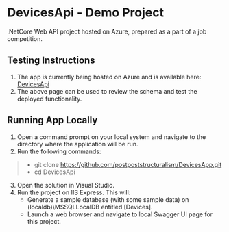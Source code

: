 # DevicesApi - Demo Project

.NetCore Web API project hosted on Azure, prepared as a part of a job competition.

## Testing Instructions
1. The app is currently being hosted on Azure and is available here: [DevicesApi](https://devicesapi20210927055518.azurewebsites.net/swagger/index.html)
2. The above page can be used to review the schema and test the deployed functionality.

## Running App Locally
1. Open a command prompt on your local system and navigate to the directory where the application will be run.
2. Run the following commands: 
  > - git clone https://github.com/postpoststructuralism/DevicesApp.git
  > - cd DevicesApi
3. Open the solution in Visual Studio.
4. Run the project on IIS Express. This will:
   - Generate a sample database (with some sample data) on (localdb)\\MSSQLLocalDB entitled [Devices].
   - Launch a web browser and navigate to local Swagger UI page for this project.

